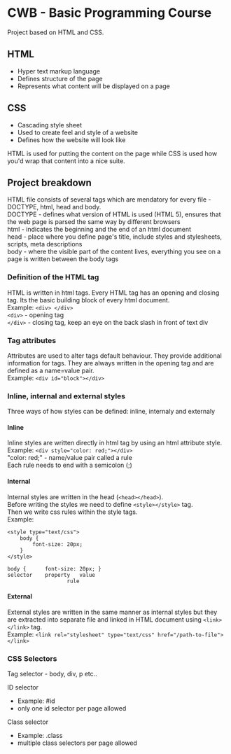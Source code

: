 # CWB - Basic Programming Course

Project based on HTML and CSS.

## HTML
- Hyper text markup language
- Defines structure of the page
- Represents what content will be displayed on a page

## CSS
- Cascading style sheet
- Used to create feel and style of a website
- Defines how the website will look like

HTML is used for putting the content on the page while CSS is used how you'd wrap that content into a nice suite.

## Project breakdown
HTML file consists of several tags which are mendatory for every file - 
DOCTYPE, html, head and body.\
DOCTYPE - defines what version of HTML is used (HTML 5), ensures that the web page is parsed the same way by different browsers\
html - indicates the beginning and the end of an html document\
head - place where you define page's title, include styles and stylesheets, scripts, meta descriptions\
body - where the visible part of the content lives, everything you see on a page is written between the body tags

### Definition of the HTML tag
HTML is written in html tags. Every HTML tag has an opening and closing tag. Its the basic building block of every html document.\
Example: `<div> </div>`\
`<div>` - opening tag\
`</div>` - closing tag, keep an eye on the back slash in front of text div

### Tag attributes
Attributes are used to alter tags default behaviour. They provide additional information for tags. They are always written in the opening tag and are defined as a name=value pair.\
Example: `<div id="block"></div>`

### Inline, internal and external styles
Three ways of how styles can be defined: inline, internaly and externaly

#### Inline
Inline styles are written directly in html tag by using an html attribute style.\
Example: `<div style="color: red;"></div>`\
"color: red;" - name/value pair called a rule\
Each rule needs to end with a semicolon (;)

#### Internal
Internal styles are written in the head (`<head></head>`).\
Before writing the styles we need to define `<style></style>` tag.\
Then we write css rules within the style tags.\
Example: 
```
<style type="text/css">
    body {
        font-size: 20px;
    }
</style>

```
```
body {      font-size: 20px; }
selector    property   value
                   rule
```
#### External
External styles are written in the same manner as internal styles but they are extracted into separate file and linked in HTML document using `<link></link>` tag.\
Example: `<link rel="stylesheet" type="text/css" href="/path-to-file"></link>`


### CSS Selectors
Tag selector - body, div, p etc..

ID selector
- Example: #id
- only one id selector per page allowed

Class selector
- Example: .class
- multiple class selectors per page allowed


